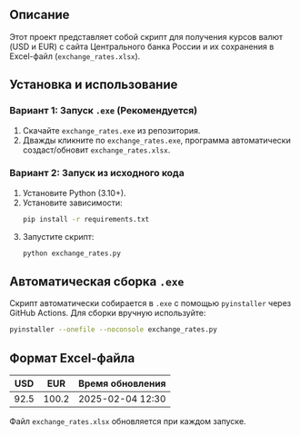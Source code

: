 ## Описание
Этот проект представляет собой скрипт для получения курсов валют (USD и EUR) с сайта Центрального банка России и их сохранения в Excel-файл (`exchange_rates.xlsx`).

## Установка и использование
### Вариант 1: Запуск `.exe` (Рекомендуется)
1. Скачайте `exchange_rates.exe` из репозитория.
2. Дважды кликните по `exchange_rates.exe`, программа автоматически создаст/обновит `exchange_rates.xlsx`.

### Вариант 2: Запуск из исходного кода
1. Установите Python (3.10+).
2. Установите зависимости:
   ```sh
   pip install -r requirements.txt
   ```
3. Запустите скрипт:
   ```sh
   python exchange_rates.py
   ```

## Автоматическая сборка `.exe`
Скрипт автоматически собирается в `.exe` с помощью `pyinstaller` через GitHub Actions.
Для сборки вручную используйте:
```sh
pyinstaller --onefile --noconsole exchange_rates.py
```

## Формат Excel-файла
| USD  | EUR  | Время обновления   |
|------|------|--------------------|
| 92.5 | 100.2 | 2025-02-04 12:30 |

Файл `exchange_rates.xlsx` обновляется при каждом запуске.


